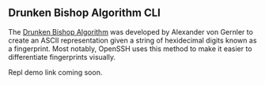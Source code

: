 ## Drunken Bishop Algorithm CLI

The [Drunken Bishop Algorithm](https://codegolf.stackexchange.com/questions/59670/the-drunken-bishop) was developed by Alexander von Gernler to create an ASCII representation given a string of hexidecimal digits known as a fingerprint. Most notably, OpenSSH uses this method to make it easier to differentiate fingerprints visually.

Repl demo link coming soon.

